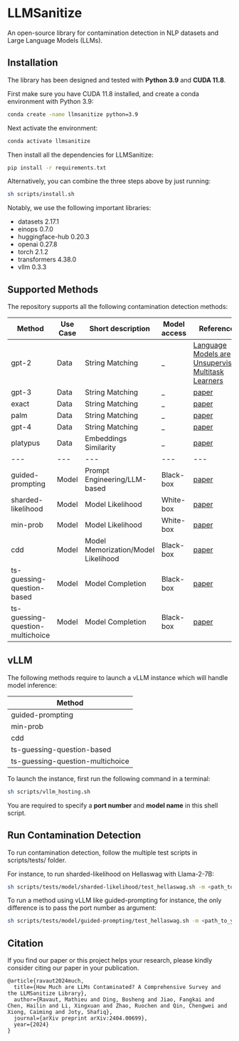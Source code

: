 # LLMSanitize
An open-source library for contamination detection in NLP datasets and Large Language Models (LLMs).  

## Installation
The library has been designed and tested with **Python 3.9** and **CUDA 11.8**.  

First make sure you have CUDA 11.8 installed, and create a conda environment with Python 3.9: 
```bash
conda create -name llmsanitize python=3.9
```

Next activate the environment:
```bash
conda activate llmsanitize
```

Then install all the dependencies for LLMSanitize:
```bash
pip install -r requirements.txt
```

Alternatively, you can combine the three steps above by just running:  
```bash
sh scripts/install.sh
```

Notably, we use the following important libraries:
- datasets 2.17.1
- einops 0.7.0
- huggingface-hub 0.20.3
- openai 0.27.8
- torch 2.1.2
- transformers 4.38.0
- vllm 0.3.3

## Supported Methods
The repository supports all the following contamination detection methods:

| **Method** | **Use Case** | **Short description** | **Model access** | **Reference** |  
|---|---|---|---|---|
| gpt-2 | Data | String Matching | _ | [Language Models are Unsupervised Multitask Learners](https://d4mucfpksywv.cloudfront.net/better-language-models/language_models_are_unsupervised_multitask_learners.pdf) |
| gpt-3 | Data | String Matching | _ | [paper](https://arxiv.org/abs/2005.14165) |
| exact | Data | String Matching | _ | [paper](https://arxiv.org/abs/2104.08758) |
| palm | Data | String Matching | _ | [paper](https://arxiv.org/abs/2204.02311) |
| gpt-4 | Data | String Matching | _ | [paper](https://arxiv.org/abs/2303.08774) |
| platypus | Data | Embeddings Similarity | _ | [paper](https://arxiv.org/abs/2308.07317) |
|---|---|---|---|---|
| guided-prompting | Model | Prompt Engineering/LLM-based | Black-box | [paper](https://arxiv.org/abs/2308.08493) |
| sharded-likelihood | Model | Model Likelihood | White-box | [paper](https://arxiv.org/abs/2310.17623) |
| min-prob | Model | Model Likelihood | White-box | [paper](https://arxiv.org/abs/2310.16789) |
| cdd | Model | Model Memorization/Model Likelihood | Black-box | [paper](https://arxiv.org/abs/2402.15938) |
| ts-guessing-question-based | Model | Model Completion | Black-box | [paper](https://arxiv.org/abs/2311.09783) |
| ts-guessing-question-multichoice | Model | Model Completion | Black-box | [paper](https://arxiv.org/abs/2311.09783) |

## vLLM
The following methods require to launch a vLLM instance which will handle model inference:

| **Method** | 
|---|
| guided-prompting |
| min-prob |
| cdd |
| ts-guessing-question-based |
| ts-guessing-question-multichoice |

To launch the instance, first run the following command in a terminal: 
```bash
sh scripts/vllm_hosting.sh
```
You are required to specify a **port number** and **model name** in this shell script. 

## Run Contamination Detection
To run contamination detection, follow the multiple test scripts in scripts/tests/ folder.  

For instance, to run sharded-likelihood on Hellaswag with Llama-2-7B:
```bash
sh scripts/tests/model/sharded-likelihood/test_hellaswag.sh -m <path_to_your_llama-2-7b_folder> 
```

To run a method using vLLM like guided-prompting for instance, the only difference is to pass the port number as argument:
```bash
sh scripts/tests/model/guided-prompting/test_hellaswag.sh -m <path_to_your_llama-2-7b_folder> -p <port_number_from_your_vllm_instance>
```


## Citation

If you find our paper or this project helps your research, please kindly consider citing our paper in your publication.


```
@article{ravaut2024much,
  title={How Much are LLMs Contaminated? A Comprehensive Survey and the LLMSanitize Library},
  author={Ravaut, Mathieu and Ding, Bosheng and Jiao, Fangkai and Chen, Hailin and Li, Xingxuan and Zhao, Ruochen and Qin, Chengwei and Xiong, Caiming and Joty, Shafiq},
  journal={arXiv preprint arXiv:2404.00699},
  year={2024}
}
```
